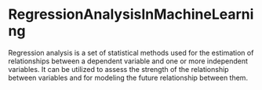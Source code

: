 # RegressionAnalysisInMachineLearning
Regression analysis is a set of statistical methods used for the estimation of relationships between a dependent variable and one or more independent variables. It can be utilized to assess the strength of the relationship between variables and for modeling the future relationship between them.
